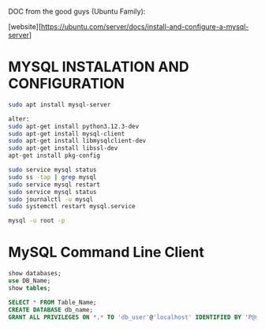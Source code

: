 DOC from the good guys (Ubuntu Family):

[website][https://ubuntu.com/server/docs/install-and-configure-a-mysql-server]

# MYSQL INSTALATION AND CONFIGURATION

```bash
sudo apt install mysql-server

alter:
sudo apt-get install python3.12.3-dev 
sudo apt-get install mysql-client
sudo apt-get install libmysqlclient-dev
sudo apt-get install libssl-dev
apt-get install pkg-config

sudo service mysql status
sudo ss -tap | grep mysql
sudo service mysql restart
sudo service mysql status
sudo journalctl -u mysql
sudo systemctl restart mysql.service

mysql -u root -p
```

# MySQL Command Line Client
```SQL
show databases;
use DB_Name;
show tables;

SELECT * FROM Table_Name;
CREATE DATABASE db_name;
GRANT ALL PRIVILEGES ON *.* TO 'db_user'@'localhost' IDENTIFIED BY 'P@s$w0rd123!';
``` 
